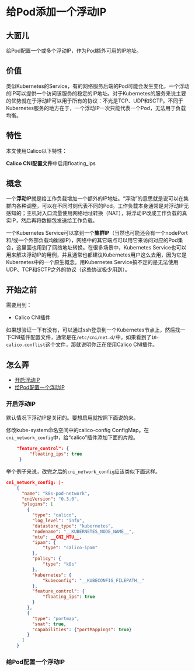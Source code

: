 # 给Pod添加一个浮动IP

## 大面儿

给Pod配置一个或多个浮动IP，作为Pod额外可用的IP地址。

## 价值

类似Kubernetes的Service，有的网络服务后端的Pod可能会发生变化，一个浮动的IP可以提供一个访问该服务的稳定的IP地址。对于Kubernetes的服务来说主要的优势就在于浮动IP可以用于所有的协议：不光是TCP、UDP和SCTP。不同于Kubernetes服务的地方在于，一个浮动IP一次只能代表一个Pod，无法用于负载均衡。

## 特性

本文使用Calico以下特性：

**Calico CNI配置文件**中启用floating_ips

## 概念

一个**浮动IP**就是给工作负载增加一个额外的IP地址。“浮动”的意思就是说可以在集群内各种调整，可以在不同时刻代表不同的Pod。工作负载本身通常是对浮动IP无感知的；主机对入口流量使用网络地址转换（NAT），将浮动IP改成工作负载的真实IP，然后再将数据包发送给工作负载。

一个Kubernetes Service可以拿到一个**集群IP**（当然也可能还会有一个nodePort和/或一个外部负载均衡器IP），网络中的其它端点可以用它来访问对应的Pod集合，这里面也用到了网络地址转换。在很多场景中，Kubernetes Service也可以用来解决浮动IP的用例，并且通常也都建议Kubernetes用户这么去用，因为它是Kubernetes中的一个原生概念。用Kubernetes Service搞不定的是无法使用UDP、TCP和SCTP之外的协议（这些协议极少用到）。

## 开始之前

需要用到：

- Calico CNI插件

如果想验证一下有没有，可以通过ssh登录到一个Kubernetes节点上，然后找一下CNI插件配置文件，通常是在`/etc/cni/net.d/`中。如果看到了`10-calico.conflist`这个文件，那就说明你正在使用Calico CNI插件。

## 怎么弄

- [开启浮动IP](#开启浮动IP)
- [给Pod配置一个浮动IP](#给Pod配置一个浮动IP)

### 开启浮动IP

默认情况下浮动IP是关闭的。要想启用就按照下面说的来。

修改kube-system命名空间中的calico-config ConfigMap。在`cni_network_config`中，给“calico”插件添加下面的片段。

```json
    "feature_control": {
         "floating_ips": true
     }
```

举个例子来说，改完之后的`cni_network_config`应该类似下面这样。

```json
cni_network_config: |-
    {
      "name": "k8s-pod-network",
      "cniVersion": "0.3.0",
      "plugins": [
        {
          "type": "calico",
          "log_level": "info",
          "datastore_type": "kubernetes",
          "nodename": "__KUBERNETES_NODE_NAME__",
          "mtu": __CNI_MTU__,
          "ipam": {
              "type": "calico-ipam"
          },
          "policy": {
              "type": "k8s"
          },
          "kubernetes": {
              "kubeconfig": "__KUBECONFIG_FILEPATH__"
          },
          "feature_control": {
              "floating_ips": true
          }
        },
        {
          "type": "portmap",
          "snat": true,
          "capabilities": {"portMappings": true}
        }
      ]
    }
```

### 给Pod配置一个浮动IP